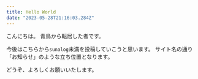 ```yaml
---
title: Hello World
date: "2023-05-28T21:16:03.284Z"
---
```

こんにちは。
青鳥から転居した者です。

今後はこちらから`sunalog`未満を投稿していこうと思います。
サイト名の通り「お知らせ」のような立ち位置となります。

どうぞ、よろしくお願いいたします。
